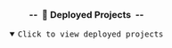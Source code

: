 <br>

<a id="projects"></a>
<h3 align="center">--&nbsp;&nbsp;🚀 Deployed Projects&nbsp;&nbsp;--</h3>
<details open>
<summary align="center">
    <kbd><kbd>Click</kbd> to view deployed projects</kbd>
    <br>
    <br>
</summary>
